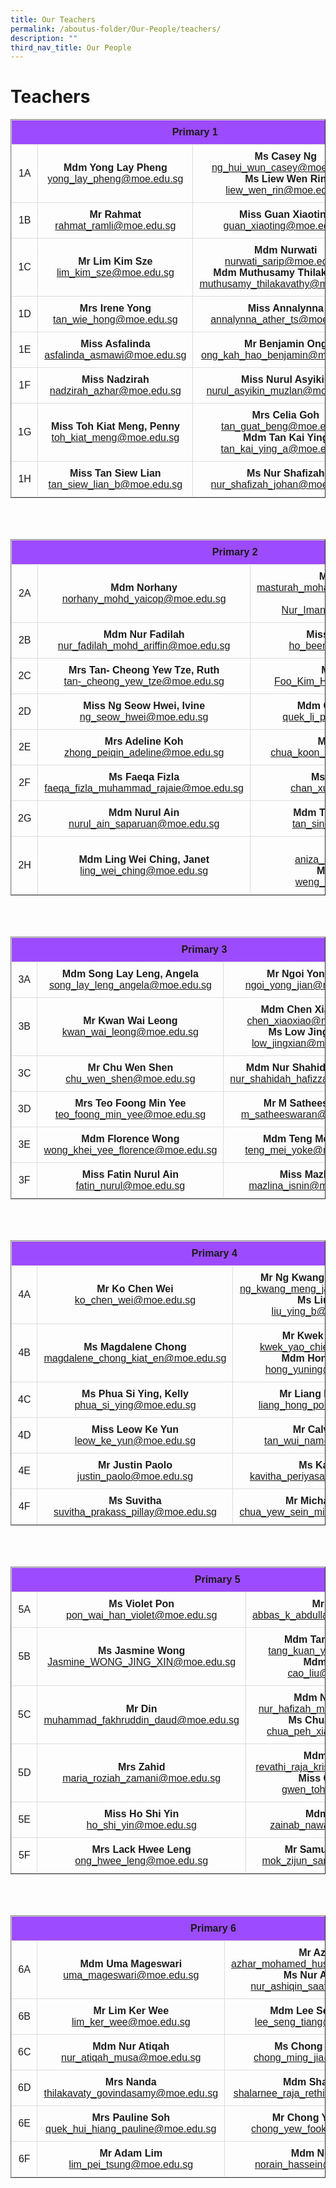 ```yaml
---
title: Our Teachers
permalink: /aboutus-folder/Our-People/teachers/
description: ""
third_nav_title: Our People
---
```

Teachers
===========================================

<style>
table {
  font-family: arial, sans-serif;
  border-collapse: collapse;
  width: 100%;
  text-align: center;
}

td, th {
  border: 1px solid #dddddd;
  text-align: center;
  padding: 10px;
}

tr:nth-child(1) {
  background-color: #9d4bfe;
  font-color: #ffffff;
}
</style>

<table border="1">
  <tbody>
  <tr>
    <th colspan="3">Primary 1</th>
  </tr>
  <tr>
    <td>1A</td>
		<td><b>Mdm Yong Lay Pheng</b><br>
        <a href="mailto:yong_lay_pheng@moe.edu.sg">yong_lay_pheng@moe.edu.sg</a></td>
    <td><b>Ms Casey Ng</b><br>
    <a href="mailto:ng_hui_wun_casey@moe.edu.sg">ng_hui_wun_casey@moe.edu.sg</a>
		<br>
			<b>Ms Liew Wen Rin</b><br>
			<a href="mailto:liew_wen_rin@moe.edu.sg">liew_wen_rin@moe.edu.sg</a></td>
  </tr>
  
  <tr>
    <td>1B</td>
    <td><b>Mr Rahmat</b><br>
    <a href="mailto:rahmat_ramli@moe.edu.sg">rahmat_ramli@moe.edu.sg</a></td>
    <td><b>Miss Guan Xiaoting</b><br>
    <a href="mailto:guan_xiaoting@moe.edu.sg">guan_xiaoting@moe.edu.sg</a></td>
  </tr>
  
  <tr>
    <td>1C</td>
    <td><b>Mr Lim Kim Sze</b><br>
    <a href="mailto:lim_kim_sze@moe.edu.sg">lim_kim_sze@moe.edu.sg</a></td>
    <td><b>Mdm Nurwati</b><br>
    <a href="mailto:nurwati_sarip@moe.edu.sg">nurwati_sarip@moe.edu.sg</a>
			<br>
		<b>Mdm Muthusamy Thilakavathy</b><br>
			<a href="mailto:muthusamy_thilakavathy@moe.edu.sg">muthusamy_thilakavathy@moe.edu.sg</a>
		</td>
  </tr>
  
  <tr>
    <td>1D</td>
    <td><b>Mrs Irene Yong</b><br>
    <a href="mailto:tan_wie_hong@moe.edu.sg">tan_wie_hong@moe.edu.sg</a></td>
    <td><b>Miss Annalynna</b><br>
    <a href="mailto:annalynna_ather_ts@moe.edu.sg">annalynna_ather_ts@moe.edu.sg</a></td>
  </tr>
  
  <tr>
    <td>1E</td>
    <td><b>Miss Asfalinda</b><br>
    <a href="mailto:asfalinda_asmawi@moe.edu.sg">asfalinda_asmawi@moe.edu.sg</a></td>
    <td><b>Mr Benjamin Ong</b><br>
    <a href="mailto:Ong_Kah_Hao_Benjamin@moe.edu.sg">ong_kah_hao_benjamin@moe.edu.sg</a></td>
  </tr>
  
  <tr>
    <td>1F</td>
    <td><b>Miss Nadzirah</b><br>
    <a href="mailto:nadzirah_azhar@moe.edu.sg">nadzirah_azhar@moe.edu.sg</a></td>
    <td><b>Miss Nurul Asyikin</b><br>
    <a href="mailto:nurul_asyikin_muzlan@moe.edu.sg">nurul_asyikin_muzlan@moe.edu.sg</a></td>
  </tr>
  
  <tr>
    <td>1G</td>
    <td><b>Miss Toh Kiat Meng, Penny</b><br>
    <a href="mailto:toh_kiat_meng@moe.edu.sg">toh_kiat_meng@moe.edu.sg</a></td>
    <td><b>Mrs Celia Goh</b><br>
    <a href="mailto:tan_guat_beng@moe.edu.sg">tan_guat_beng@moe.edu.sg</a>
	<br>
	<b>Mdm Tan Kai Ying</b><br>
    <a href="mailto:tan_kai_ying_a@moe.edu.sg">tan_kai_ying_a@moe.edu.sg</a></td>
  </tr>

  <tr>
    <td>1H</td>
    <td><b>Miss Tan Siew Lian</b><br>
    <a href="mailto:tan_siew_lian_b@moe.edu.sg">tan_siew_lian_b@moe.edu.sg</a></td>
    <td><b>Ms Nur Shafizah</b><br>
    <a href="mailto:nur_shafizah_johan@moe.edu.sg">nur_shafizah_johan@moe.edu.sg</a></td>
  </tr>
  
</tbody>
</table>
<br><br>

<table border="1">
  <tbody>
  <tr>
    <th colspan="3">Primary 2</th>
  </tr>
  <tr>
    <td>2A</td>
		<td><b>Mdm Norhany</b> <br><a href="mailto:norhany_mohd_yaicop@moe.edu.sg">norhany_mohd_yaicop@moe.edu.sg</a></td>
    <td><b>Mdm Masturah</b><br><a href="mailto:masturah_mohamed_mashoo@moe.edu.sg">masturah_mohamed_mashoo@moe.edu.sg</a><br>
			<b>Mr Nur Iman</b>
		<br>
			<a href="Nur_Iman_Hashim@moe.edu.sg">Nur_Iman_Hashim@moe.edu.sg</a></td>
  </tr>
  
  <tr>
    <td>2B</td>
    <td><b>Mdm Nur Fadilah</b><br><a href="mailto:nur_fadilah_mohd_ariffin@moe.edu.sg">nur_fadilah_mohd_ariffin@moe.edu.sg</a></td>
    <td><b>Miss Ho Been Chieh</b><br><a href="mailto:ho_been_chieh@moe.edu.sg">ho_been_chieh@moe.edu.sg</a></td>
  </tr>
  
  <tr>
    <td>2C</td>
    <td><b>Mrs Tan- Cheong Yew Tze, Ruth</b><br>
    <a href="mailto:tan-_cheong_yew_tze@moe.edu.sg">tan-_cheong_yew_tze@moe.edu.sg</a></td>
    <td><b>Mr Daniel Foo</b><br>
    <a href="mailto:Foo_Kim_Han_Daniel@moe.edu.sg">Foo_Kim_Han_Daniel@moe.edu.sg</a></td>
  </tr>
  
  <tr>
    <td>2D</td>
    <td><b>Miss Ng Seow Hwei, Ivine</b><br>
    <a href="mailto:ng_seow_hwei@moe.edu.sg">ng_seow_hwei@moe.edu.sg</a></td>
    <td>
    <b>Mdm Quek Li Pei, Grace</b><br>
    <a href="mailto:quek_li_pei_grace@moe.edu.sg">quek_li_pei_grace@moe.edu.sg</a></td>
  </tr>
  
  <tr>
    <td>2E</td>
    <td><b>Mrs Adeline Koh</b><br>
    <a href="mailto:zhong_peiqin_adeline@moe.edu.sg">zhong_peiqin_adeline@moe.edu.sg</a></td>
    <td><b>Mr Kenny Chua</b><br>
    <a href="mailto:chua_koon_hwa_kenny@moe.edu.sg">chua_koon_hwa_kenny@moe.edu.sg</a></td>
  </tr>
  
  <tr>
    <td>2F</td>
    <td><b>Ms Faeqa Fizla</b><br>
    <a href="mailto:faeqa_fizla_muhammad_rajaie@moe.edu.sg">faeqa_fizla_muhammad_rajaie@moe.edu.sg</a></td>
    <td><b>Ms Chan Xue Ting</b><br>
    <a href="mailto:chan_xue_ting@moe.edu.sg">chan_xue_ting@moe.edu.sg</a></td>
  </tr>
  
  <tr>
    <td>2G</td>
    <td><b>Mdm Nurul Ain</b><br><a href="mailto:nurul_ain_saparuan@moe.edu.sg">nurul_ain_saparuan@moe.edu.sg</a></td>
    <td><b>Mdm Tan Sin Hwee, Dawn</b><br>
    <a href="mailto:tan_sin_hwee@moe.edu.sg">tan_sin_hwee@moe.edu.sg</a>
			
  </td></tr>

  <tr>
    <td>2H</td>
    <td><b>Mdm Ling Wei Ching, Janet</b><br>
    <a href="mailto:ling_wei_ching@moe.edu.sg">ling_wei_ching@moe.edu.sg</a></td>
    <td><b>Mdm Aniza</b><br><a href="mailto:aniza_samat@moe.edu.sg">aniza_samat@moe.edu.sg</a>
    <br>
    <b>Mr Weng Kaibin</b><br>
    <a href="weng_kaibin@moe.edu.sg">weng_kaibin@moe.edu.sg</a></td>
  </tr>
  
</tbody>
</table>
<br><br>

<table border="1">
  <tbody>
  <tr>
    <th colspan="3">Primary 3</th>
  </tr>
  <tr>
    <td>3A</td>
		<td><b>Mdm Song Lay Leng, Angela</b><br>
        <a href="mailto:song_lay_leng_angela@moe.edu.sg">song_lay_leng_angela@moe.edu.sg</a></td>
    <td><b>Mr Ngoi Yong Jian</b><br>
    <a href="mailto:ngoi_yong_jian@moe.edu.sg">ngoi_yong_jian@moe.edu.sg</a></td>
  </tr>
  
  <tr>
    <td>3B</td>
    <td><b>Mr Kwan Wai Leong</b><br>
    <a href="mailto:kwan_wai_leong@moe.edu.sg">kwan_wai_leong@moe.edu.sg</a></td>
    <td><b>Mdm Chen Xiao Xiao</b><br>
    <a href="mailto:chen_xiaoxiao@moe.edu.sg">chen_xiaoxiao@moe.edu.sg</a><br>
			<b>Ms Low Jing Xian</b>
			<a href="mailto:low_jingxian@moe.edu.sg"> low_jingxian@moe.edu.sg</a>
		</td>
  </tr>
  
  <tr>
    <td>3C</td>
    <td><b>Mr Chu Wen Shen</b><br>
    <a href="mailto:chu_wen_shen@moe.edu.sg">chu_wen_shen@moe.edu.sg</a></td>
    <td><b>Mdm Nur Shahidah Hafizza</b><br>
    <a href="mailto:nur_shahidah_hafizza@moe.edu.sg">nur_shahidah_hafizza@moe.edu.sg</a></td>
  </tr>
  
  <tr>
    <td>3D</td>
    <td><b>Mrs Teo Foong Min Yee</b><br>
    <a href="mailto:teo_foong_min_yee@moe.edu.sg">teo_foong_min_yee@moe.edu.sg</a></td>
    <td><b>Mr M Satheeswaran</b>
    <br>
    <a href="mailto:m_satheeswaran@moe.edu.sg">m_satheeswaran@moe.edu.sg</a>
    </td>
  </tr>
  
  <tr>
    <td>3E</td>
    <td><b>Mdm Florence Wong</b><br>
    <a href="mailto:wong_khei_yee_florence@moe.edu.sg">wong_khei_yee_florence@moe.edu.sg</a></td>
    <td><b>Mdm Teng Mei Yoke</b><br>
    <a href="mailto:teng_mei_yoke@moe.edu.sg">teng_mei_yoke@moe.edu.sg</a></td>
  </tr>
  
  <tr>
    <td>3F</td>
    <td><b>Miss Fatin Nurul Ain</b><br>
    <a href="mailto:fatin_nurul@moe.edu.sg">fatin_nurul@moe.edu.sg</a></td>
    <td><b>Miss Mazlina</b><br>
    <a href="mailto:mazlina_isnin@moe.edu.sg">mazlina_isnin@moe.edu.sg</a></td>
  </tr>
  
</tbody>
</table>
<br><br>

<table border="1">
  <tbody>
  <tr>
    <th colspan="3">Primary 4</th>
  </tr>
  <tr>
    <td>4A</td>
		<td><b>Mr Ko Chen Wei</b><br>
        <a href="mailto:ko_chen_wei@moe.edu.sg">ko_chen_wei@moe.edu.sg</a></td>
    <td><b>Mr Ng Kwang Meng, James</b><br>
    <a href="mailto:ng_kwang_meng_james@moe.edu.sg">ng_kwang_meng_james@moe.edu.sg</a>
    <br>
    <b>Ms Liu Ying</b><br>
    <a href="mailto:liu_ying_b@moe.edu.sg">liu_ying_b@moe.edu.sg</a></td>
  </tr>
  
  <tr>
    <td>4B</td>
    <td><b>Ms Magdalene Chong</b><br>
    <a href="mailto:magdalene_chong_kiat_en@moe.edu.sg">magdalene_chong_kiat_en@moe.edu.sg</a></td>
    <td><b>Mr Kwek Yao Chie</b><br>
    <a href="mailto:kwek_yao_chie@moe.edu.sg">kwek_yao_chie@moe.edu.sg</a><br>
			<b>Mdm Hong Yuning</b><br>
			<a href="mailto:hong_yuning@moe.edu.sg">hong_yuning@moe.edu.sg</a>
		</td>
  </tr>
  
  <tr>
    <td>4C</td>
    <td><b>Ms Phua Si Ying, Kelly</b><br>
    <a href="mailto:phua_si_ying@moe.edu.sg">phua_si_ying@moe.edu.sg</a></td>
    <td><b>Mr Liang Hong Poh</b><br>
    <a href="mailto:liang_hong_poh@moe.edu.sg">liang_hong_poh@moe.edu.sg</a></td>
  </tr>
  
  <tr>
    <td>4D</td>
    <td><b>Miss Leow Ke Yun</b><br>
    <a href="mailto:leow_ke_yun@moe.edu.sg">leow_ke_yun@moe.edu.sg</a></td>
    <td><b>Mr Calvin Tan</b>
    <br>
    <a href="mailto:tan_wui_nam@moe.edu.sg">tan_wui_nam@moe.edu.sg</a>
    </td>
  </tr>
  
  <tr>
    <td>4E</td>
    <td><b>Mr Justin Paolo</b><br>
    <a href="mailto:justin_paolo@moe.edu.sg">justin_paolo@moe.edu.sg</a></td>
    <td><b>Ms Kavitha</b><br>
    <a href="mailto:kavitha_periyasamy@moe.edu.sg">kavitha_periyasamy@moe.edu.sg</a>
		<br>
  </td></tr>
  
  <tr>
    <td>4F</td>
    <td><b>Ms Suvitha</b><br>
    <a href="mailto:suvitha_prakass_pillay@moe.edu.sg">suvitha_prakass_pillay@moe.edu.sg</a></td>
    <td><b>Mr Michael Chua</b><br>
    <a href="mailto:chua_yew_sein_michael@moe.edu.sg">chua_yew_sein_michael@moe.edu.sg</a><br>
    
  </td></tr>
  
</tbody>
</table>
<br><br>

<table border="1">
  <tbody>
  <tr>
    <th colspan="3">Primary 5</th>
  </tr>
  <tr>
    <td>5A</td>
		<td><b>Ms Violet Pon</b><br>
        <a href="mailto:pon_wai_han_violet@moe.edu.sg">pon_wai_han_violet@moe.edu.sg</a></td>
    <td><b>Mr Abbas</b><br>
    <a href="mailto:abbas_k_abdulla_kutty@moe.edu.sg">abbas_k_abdulla_kutty@moe.edu.sg</a>
    </td>
  </tr>
  
  <tr>
    <td>5B</td>
    <td><b>Ms Jasmine Wong</b><br>
    <a href="mailto:Jasmine_WONG_JING_XIN@moe.edu.sg">Jasmine_WONG_JING_XIN@moe.edu.sg</a></td>
    <td><b>Mdm Tang Kuan Ying</b><br>
    <a href="mailto:tang_kuan_ying@moe.edu.sg">tang_kuan_ying@moe.edu.sg</a>
    <br>
    <b>Mdm Cao Liu</b><br>
    <a href="mailto:cao_liu@moe.edu.sg">cao_liu@moe.edu.sg</a>
    </td>
  </tr>
  
  <tr>
    <td>5C</td>
    <td><b>Mr Din</b><br>
    <a href="mailto:muhammad_fakhruddin_daud@moe.edu.sg">muhammad_fakhruddin_daud@moe.edu.sg</a></td>
    <td><b>Mdm Nur Hafizah</b><br>
    <a href="mailto:nur_hafizah_mazlan@moe.edu.sg">nur_hafizah_mazlan@moe.edu.sg</a>
			<br>
		<b>Ms Chua Peh Xiang</b>
			<br>
			<a href="mailto:chua_peh_xiang@moe.edu.sg"> chua_peh_xiang@moe.edu.sg</a>
		</td>
		
  </tr>
  
  <tr>
    <td>5D</td>
    <td><b>Mrs Zahid</b><br>
    <a href="mailto:maria_roziah_zamani@moe.edu.sg">maria_roziah_zamani@moe.edu.sg</a></td>
    <td><b>Mdm Revathi</b>
    <br>
    <a href="mailto:revathi_raja_krishnan@moe.edu.sg">revathi_raja_krishnan@moe.edu.sg</a>
    <br>
    <b>Miss Gwen Toh</b>
    <br>
    <a href="mailto:gwen_toh@moe.edu.sg">gwen_toh@moe.edu.sg</a>
    </td>
  </tr>
  
  <tr>
    <td>5E</td>
    <td><b>Miss Ho Shi Yin</b><br>
    <a href="mailto:ho_shi_yin@moe.edu.sg">ho_shi_yin@moe.edu.sg</a></td>
    <td><b>Mdm Zainab</b><br>
    <a href="mailto:zainab_nawabi@moe.edu.sg">zainab_nawabi@moe.edu.sg</a></td>
  </tr>
  
  <tr>
    <td>5F</td>
    <td><b>Mrs Lack Hwee Leng</b><br>
    <a href="mailto:ong_hwee_leng@moe.edu.sg">ong_hwee_leng@moe.edu.sg</a></td>
    <td><b>Mr Samuel Mok Zijun</b><br>
    <a href="mailto:mok_zijun_samuel@moe.edu.sg">mok_zijun_samuel@moe.edu.sg</a>
    </td>
  </tr>
  
</tbody>
</table>
<br><br>

<table border="1">
  <tbody>
  <tr>
    <th colspan="3">Primary 6</th>
  </tr>
  <tr>
    <td>6A</td>
		<td><b>Mdm Uma Mageswari</b><br>
        <a href="mailto:uma_mageswari@moe.edu.sg">uma_mageswari@moe.edu.sg</a></td>
    <td><b>Mr Azhar</b><br>
    <a href="mailto:azhar_mohamed_hussain@moe.edu.sg">azhar_mohamed_hussain@moe.edu.sg</a>
    <br>
    <b>Ms Nur Ashiqin</b>
    <br>
    <a href="mailto:nur_ashiqin_saat@moe.edu.sg">nur_ashiqin_saat@moe.edu.sg</a>
    </td>
  </tr>
  
  <tr>
    <td>6B</td>
    <td><b>Mr Lim Ker Wee</b><br>
    <a href="mailto:lim_ker_wee@moe.edu.sg">lim_ker_wee@moe.edu.sg</a></td>
    <td><b>Mdm Lee Seng Tiang</b><br>
    <a href="mailto:lee_seng_tiang@moe.edu.sg">lee_seng_tiang@moe.edu.sg</a>
    </td>
  </tr>
  
  <tr>
    <td>6C</td>
    <td><b>Mdm Nur Atiqah</b><br>
    <a href="mailto:nur_atiqah_musa@moe.edu.sg">nur_atiqah_musa@moe.edu.sg</a></td>
    <td><b>Ms Chong Ming Jia</b><br>
    <a href="mailto:chong_ming_jia@moe.edu.sg">chong_ming_jia@moe.edu.sg</a></td>
  </tr>
  
  <tr>
		<td>6D</td>
		<td><b>Mrs Nanda</b>
    <br>
    <a href="mailto:thilakavaty_govindasamy@moe.edu.sg">thilakavaty_govindasamy@moe.edu.sg</a>
    </td>
		<td><b>Mdm Shalarnee</b><br>
    <a href="mailto:shalarnee_raja_rethinam@moe.edu.sg">shalarnee_raja_rethinam@moe.edu.sg</a></td>
  </tr>
  
  <tr>
    <td>6E</td>
    <td><b>Mrs Pauline Soh</b><br>
    <a href="mailto:quek_hui_hiang_pauline@moe.edu.sg">quek_hui_hiang_pauline@moe.edu.sg</a></td>
    <td><b>Mr Chong Yew Fook</b><br>
    <a href="mailto:chong_yew_fook@moe.edu.sg">chong_yew_fook@moe.edu.sg</a></td>
  </tr>
  
  <tr>
    <td>6F</td>
    <td><b>Mr Adam Lim</b><br>
    <a href="mailto:lim_pei_tsung@moe.edu.sg">lim_pei_tsung@moe.edu.sg</a></td>
    <td><b>Mdm Norain</b><br>
    <a href="mailto:norain_hassein@moe.edu.sg">norain_hassein@moe.edu.sg</a>
    </td>
  </tr>
  
</tbody></table>